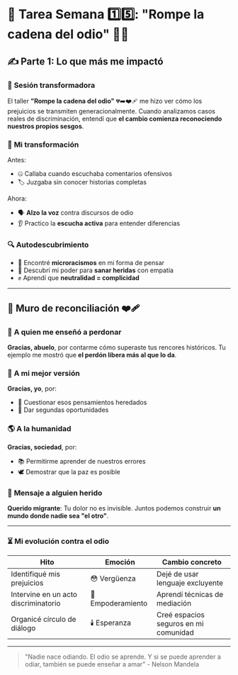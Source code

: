 # 📝 Tarea Semana 1️⃣5️⃣: "Rompe la cadena del odio" 🔗✊  

## ✍️ Parte 1: Lo que más me impactó  

### 💬 **Sesión transformadora**  
El taller **"Rompe la cadena del odio"** 💔➡️❤️‍🩹 me hizo ver cómo los prejuicios se transmiten generacionalmente. Cuando analizamos casos reales de discriminación, entendí que **el cambio comienza reconociendo nuestros propios sesgos**.  

### 🔄 **Mi transformación**  
Antes:  
- 🤐 Callaba cuando escuchaba comentarios ofensivos  
- 🏷️ Juzgaba sin conocer historias completas  

Ahora:  
- 🗣️ **Alzo la voz** contra discursos de odio  
- 👂 Practico la **escucha activa** para entender diferencias  

### 🔍 **Autodescubrimiento**  
- 🔎 Encontré **microracismos** en mi forma de pensar  
- 💞 Descubrí mi poder para **sanar heridas** con empatía  
- ✊ Aprendí que **neutralidad = complicidad**  

---  

## 🧱 Muro de reconciliación ❤️‍🩹  

### 👤 **A quien me enseñó a perdonar**  
**Gracias, abuelo**, por contarme cómo superaste tus rencores históricos. Tu ejemplo me mostró que **el perdón libera más al que lo da**.  

### 🌟 **A mi mejor versión**  
**Gracias, yo**, por:  
- 🧠 Cuestionar esos pensamientos heredados  
- 🤲 Dar segundas oportunidades  

### 🌎 **A la humanidad**  
**Gracias, sociedad**, por:  
- 📚 Permitirme aprender de nuestros errores  
- 🕊️ Demostrar que la paz es posible  

### 💌 **Mensaje a alguien herido**  
**Querido migrante**: Tu dolor no es invisible. Juntos podemos construir **un mundo donde nadie sea "el otro"**.  

---  

### ⏳ **Mi evolución contra el odio**  
| Hito | Emoción | Cambio concreto |  
|------|---------|-----------------|  
| Identifiqué mis prejuicios | 😳 Vergüenza | Dejé de usar lenguaje excluyente |  
| Intervine en un acto discriminatorio | 💪 Empoderamiento | Aprendí técnicas de mediación |  
| Organicé círculo de diálogo | 🕯️ Esperanza | Creé espacios seguros en mi comunidad |  

---  

> "Nadie nace odiando. El odio se aprende. Y si se puede aprender a odiar, también se puede enseñar a amar" - Nelson Mandela  
